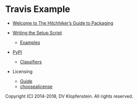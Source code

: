 # Travis Example

  * [Welcome to The Hitchhiker’s Guide to Packaging](
    https://the-hitchhikers-guide-to-packaging.readthedocs.io/en/latest/index.html)    

  * [Writing the Setup Script](https://docs.python.org/2/distutils/setupscript.html)
    * [Examples](https://docs.python.org/2/distutils/examples.html)

  * [PyPI](https://pypi.python.org)
    * [Classifiers](https://pypi.python.org/pypi?%3Aaction=list_classifiers)

  * Licensing    
    * [Guide](https://opensource.guide/legal/#which-open-source-license-is-appropriate-for-my-project)    
    * [choosealicense](https://choosealicense.com/)

Copyright (C) 2014-2018, DV Klopfenstein. All rights reserved.
